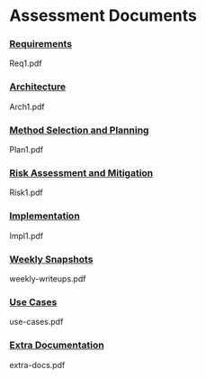 # Assessment Documents

### [Requirements](https://github.com/jonWadman/AuberEndeavour/blob/website/files/Req1.pdf)
Req1.pdf

### [Architecture](https://google.co.uk/search?q=architecture)
Arch1.pdf

### [Method Selection and Planning](https://github.com/jonWadman/AuberEndeavour/blob/website/files/Plan1.pdf)
Plan1.pdf

### [Risk Assessment and Mitigation](https://github.com/jonWadman/AuberEndeavour/blob/website/files/Risk1.pdf)
Risk1.pdf

### [Implementation](https://github.com/jonWadman/AuberEndeavour/blob/website/files/Impl1.pdf)
Impl1.pdf

### [Weekly Snapshots](https://google.co.uk/search?q=weekly+snapshots)
weekly-writeups.pdf

### [Use Cases](https://github.com/jonWadman/AuberEndeavour/blob/website/files/UseCases.pdf)
use-cases.pdf

### [Extra Documentation](https://google.co.uk/search?q=extra+documentation)
extra-docs.pdf

